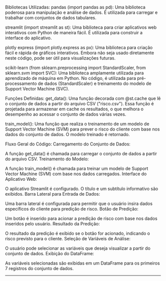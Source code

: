 
Bibliotecas Utilizadas:
pandas (import pandas as pd): Uma biblioteca poderosa para manipulação e análise de dados. É utilizada para carregar e trabalhar com conjuntos de dados tabulares.

streamlit (import streamlit as st): Uma biblioteca para criar aplicativos web interativos com Python de maneira fácil. É utilizada para construir a interface do aplicativo.

plotly express (import plotly.express as px): Uma biblioteca para criação fácil e rápida de gráficos interativos. Embora não seja usado diretamente neste código, pode ser útil para visualizações futuras.

scikit-learn (from sklearn.preprocessing import StandardScaler, from sklearn.svm import SVC): Uma biblioteca amplamente utilizada para aprendizado de máquina em Python. No código, é utilizada para pré-processamento de dados (StandardScaler) e treinamento do modelo de Support Vector Machine (SVC).

Funções Definidas:
get_data(): Uma função decorada com @st.cache que lê o conjunto de dados a partir do arquivo CSV ("risco.csv"). Essa função é projetada para armazenar em cache os resultados, o que melhora o desempenho ao acessar o conjunto de dados várias vezes.

train_model(): Uma função que realiza o treinamento de um modelo de Support Vector Machine (SVM) para prever o risco do cliente com base nos dados do conjunto de dados. O modelo treinado é retornado.

Fluxo Geral do Código:
Carregamento do Conjunto de Dados:

A função get_data() é chamada para carregar o conjunto de dados a partir do arquivo CSV.
Treinamento do Modelo:

A função train_model() é chamada para treinar um modelo de Support Vector Machine (SVM) com base nos dados carregados.
Interface do Aplicativo Web:

O aplicativo Streamlit é configurado.
O título e um subtítulo informativo são exibidos.
Barra Lateral para Entrada de Dados:

Uma barra lateral é configurada para permitir que o usuário insira dados específicos do cliente para predição de risco.
Botão de Predição:

Um botão é inserido para acionar a predição de risco com base nos dados inseridos pelo usuário.
Resultado da Predição:

O resultado da predição é exibido se o botão for acionado, indicando o risco previsto para o cliente.
Seleção de Variáveis de Análise:

O usuário pode selecionar as variáveis que deseja visualizar a partir do conjunto de dados.
Exibição do DataFrame:

As variáveis selecionadas são exibidas em um DataFrame para os primeiros 7 registros do conjunto de dados.

-----------------------------------------------------------------------------------------------------------
